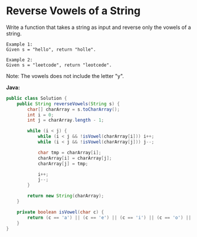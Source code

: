 # Reverse Vowels of a String

Write a function that takes a string as input and reverse only the vowels of a string.

    Example 1:
    Given s = "hello", return "holle".

    Example 2:
    Given s = "leetcode", return "leotcede".

Note:
The vowels does not include the letter "y".

**Java:**
```java
public class Solution {
    public String reverseVowels(String s) {
        char[] charArray = s.toCharArray();
        int i = 0;
        int j = charArray.length - 1;

        while (i < j) {
            while (i < j && !isVowel(charArray[i])) i++;
            while (i < j && !isVowel(charArray[j])) j--;

            char tmp = charArray[i];
            charArray[i] = charArray[j];
            charArray[j] = tmp;

            i++;
            j--;
        }

        return new String(charArray);
    }

    private boolean isVowel(char c) {
        return (c == 'a') || (c == 'e') || (c == 'i') || (c == 'o') || (c == 'u') || (c == 'A') || (c == 'E') || (c == 'I') || (c == 'O') || (c == 'U');
    }
}
```
